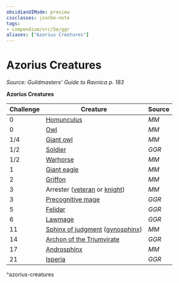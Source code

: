 ```yaml
---
obsidianUIMode: preview
cssclasses: json5e-note
tags:
- compendium/src/5e/ggr
aliases: ["Azorius Creatures"]
---
```

# Azorius Creatures
*Source: Guildmasters' Guide to Ravnica p. 183* 

**Azorius Creatures**

| Challenge | Creature | Source |
|-----------|----------|--------|
| 0 | [Homunculus](Mechanics/bestiary/construct/homunculus.md) | *MM* |
| 0 | [Owl](Mechanics/bestiary/beast/owl.md) | *MM* |
| 1/4 | [Giant owl](Mechanics/bestiary/beast/giant-owl.md) | *MM* |
| 1/2 | [Soldier](Mechanics/bestiary/humanoid/soldier-ggr.md) | *GGR* |
| 1/2 | [Warhorse](Mechanics/bestiary/beast/warhorse.md) | *MM* |
| 1 | [Giant eagle](Mechanics/bestiary/beast/giant-eagle.md) | *MM* |
| 2 | [Griffon](Mechanics/bestiary/monstrosity/griffon.md) | *MM* |
| 3 | Arrester ([veteran](Mechanics/bestiary/humanoid/veteran.md) or [knight](Mechanics/bestiary/humanoid/knight.md)) | *MM* |
| 3 | [Precognitive mage](Mechanics/bestiary/humanoid/precognitive-mage-ggr.md) | *GGR* |
| 5 | [Felidar](Mechanics/bestiary/celestial/felidar-ggr.md) | *GGR* |
| 6 | [Lawmage](Mechanics/bestiary/humanoid/lawmage-ggr.md) | *GGR* |
| 11 | [Sphinx of judgment](Mechanics/bestiary/monstrosity/sphinx-of-judgment-ggr.md) ([gynosphinx](Mechanics/bestiary/monstrosity/gynosphinx.md)) | *MM* |
| 14 | [Archon of the Triumvirate](Mechanics/bestiary/celestial/archon-of-the-triumvirate-ggr.md) | *GGR* |
| 17 | [Androsphinx](Mechanics/bestiary/monstrosity/androsphinx.md) | *MM* |
| 21 | [Isperia](Mechanics/bestiary/npc/isperia-ggr.md) | *GGR* |
^azorius-creatures